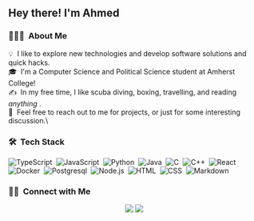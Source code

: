 <div align="center">
</div>

<h2>Hey there! I'm Ahmed</h2>


<!-- ## 👋 &nbsp;Hey there! I'm Ahmed -->

### 👨🏻‍💻 &nbsp;About Me

💡 &nbsp;I like to explore new technologies and develop software solutions and quick hacks.\
🎓 &nbsp;I'm a Computer Science and Political Science student at Amherst College!\
✍️ &nbsp;In my free time, I like scuba diving, boxing, travelling, and reading _anything_ .\
💬 &nbsp;Feel free to reach out to me for projects, or just for some interesting discussion.\


### 🛠 &nbsp;Tech Stack

![TypeScript](https://img.shields.io/badge/-TypeScript-05122A?style=flat&logo=typescript)&nbsp;
![JavaScript](https://img.shields.io/badge/-JavaScript-05122A?style=flat&logo=javascript)&nbsp;
![Python](https://img.shields.io/badge/-Python-05122A?style=flat&logo=python)&nbsp;
![Java](https://img.shields.io/badge/-Java-05122A?style=flat&logo=Java&logoColor=FFA518)&nbsp;
![C](https://img.shields.io/badge/-Lang-05122A?style=flat&logo=C&logoColor=A8B9CC)&nbsp;
![C++](https://img.shields.io/badge/-C++-05122A?style=flat&logo=C%2B%2B&logoColor=00599C)&nbsp;
![React](https://img.shields.io/badge/-React-05122A?style=flat&logo=react)&nbsp;
![Docker](https://img.shields.io/badge/-Docker-05122A?style=flat&logo=docker)&nbsp;
![Postgresql](https://img.shields.io/badge/-Postgresql-05122A?style=flat&logo=postgresql)&nbsp;
![Node.js](https://img.shields.io/badge/-Node.js-05122A?style=flat&logo=node.js)&nbsp;
![HTML](https://img.shields.io/badge/-HTML-05122A?style=flat&logo=HTML5)&nbsp;
![CSS](https://img.shields.io/badge/-CSS-05122A?style=flat&logo=CSS3&logoColor=1572B6)&nbsp;
![Markdown](https://img.shields.io/badge/-Markdown-05122A?style=flat&logo=markdown)&nbsp;



### 🤝🏻 &nbsp;Connect with Me

<p align="center">
<a href="https://www.linkedin.com/in/ahmed-k-aly/"><img src="https://img.shields.io/badge/-Ahmed%20Aly-0077B5?style=flat&logo=Linkedin&logoColor=white"/></a>
  <a href="mailto:aaly24@amherst.edu"><img src="https://img.shields.io/badge/%20Email-red?style=flat&logo=gmail&logoColor=white"/></a>
</p>
